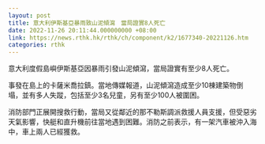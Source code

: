 ```yaml
---
layout: post
title: 意大利伊斯基亞暴雨致山泥傾瀉　當局證實8人死亡
date: 2022-11-26 20:11:44.000000000 +08:00
link: https://news.rthk.hk/rthk/ch/component/k2/1677340-20221126.htm
categories: rthk
---
```


意大利度假島嶼伊斯基亞因暴雨引發山泥傾瀉，當局證實有至少8人死亡。

事發在島上的卡薩米喬拉鎮。當地傳媒報道，山泥傾瀉造成至少10棟建築物倒塌，並有多人失蹤，包括至少3名兒童，另有至少100人被圍困。

消防部門正展開搜救行動，當局又從鄰近的那不勒斯調派救援人員支援，但受惡劣天氣影響，快艇和直升機前往當地遇到困難。消防之前表示，有一架汽車被沖入海中，車上兩人已經獲救。

